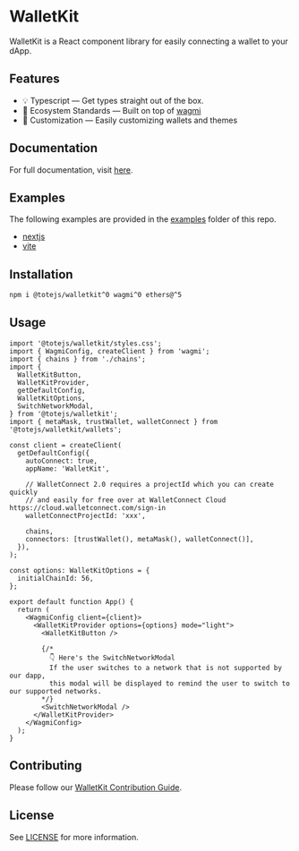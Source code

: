 # WalletKit

WalletKit is a React component library for easily connecting a wallet to your dApp.

## Features

- 💡 Typescript — Get types straight out of the box.
- 🌱 Ecosystem Standards — Built on top of [wagmi](https://wagmi.sh)
- 🎨 Customization — Easily customizing wallets and themes

## Documentation

For full documentation, visit [here](https://node-real.github.io/walletkit).

## Examples

The following examples are provided in the [examples](./examples/) folder of this repo.

- [nextjs](./examples/nextjs/)
- [vite](./examples/vite/)

## Installation

```bash
npm i @totejs/walletkit^0 wagmi^0 ethers@^5

```

## Usage

```tsx
import '@totejs/walletkit/styles.css';
import { WagmiConfig, createClient } from 'wagmi';
import { chains } from './chains';
import {
  WalletKitButton,
  WalletKitProvider,
  getDefaultConfig,
  WalletKitOptions,
  SwitchNetworkModal,
} from '@totejs/walletkit';
import { metaMask, trustWallet, walletConnect } from '@totejs/walletkit/wallets';

const client = createClient(
  getDefaultConfig({
    autoConnect: true,
    appName: 'WalletKit',

    // WalletConnect 2.0 requires a projectId which you can create quickly
    // and easily for free over at WalletConnect Cloud https://cloud.walletconnect.com/sign-in
    walletConnectProjectId: 'xxx',

    chains,
    connectors: [trustWallet(), metaMask(), walletConnect()],
  }),
);

const options: WalletKitOptions = {
  initialChainId: 56,
};

export default function App() {
  return (
    <WagmiConfig client={client}>
      <WalletKitProvider options={options} mode="light">
        <WalletKitButton />

        {/*
          👇 Here's the SwitchNetworkModal
          If the user switches to a network that is not supported by our dapp,
          this modal will be displayed to remind the user to switch to our supported networks.
        */}
        <SwitchNetworkModal />
      </WalletKitProvider>
    </WagmiConfig>
  );
}
```

## Contributing

Please follow our [WalletKit Contribution Guide](./CONTRIBUTING.md).

## License

See [LICENSE](./LICENSE) for more information.

